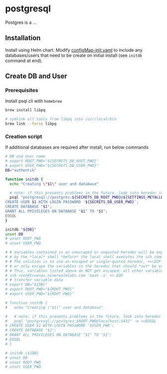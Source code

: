 # postgresql

Postgres is a ...

## Installation

Install using Helm chart.  Modify [configMap-init.yaml](configMap-init.yaml) to include any databases/users that need to be create on initial install (see `initdb` command at end).

## Create DB and User

### Prerequisites

Install psql cli with `homebrew`

```sh
brew install libpq

# symlink all tools from libpq into /usr/local/bin
brew link --force libpq
```

### Creation script

If additional databases are required after install, run below commands

```sh
# DB and User name
# export ROOT_PWD="${SECRETS_DB_ROOT_PWD}"
# export USER_PWD="${SECRETS_DB_USER_PWD}"
DB="authentik"

function initdb {
  echo "Creating \"$1\" user and database"

  # note: if this presents problems in the future, look into heredoc indentations
  psql "postgresql://postgres:${SECRETS_DB_ROOT_PWD}@${SETTINGS_METALLB_POSTGRES}:5432" -e <<EOSQL
CREATE USER $1 WITH LOGIN PASSWORD '${SECRETS_DB_USER_PWD}';
CREATE DATABASE "$1";
GRANT ALL PRIVILEGES ON DATABASE "$1" TO "$1";
EOSQL
}

initdb "${DB}"
unset DB
# unset ROOT_PWD
# unset USER_PWD

# # Variables contained in an unescaped or unquoted heredoc will be expanded
# # by the *local* shell *before* the local shell executes the ssh command
# # The solution is to use an escaped or single-quoted heredoc, <<\EOF or <<'EOF'
# # or only escape the variables in the heredoc that should *not* be expanded locally
# # Thus, variables listed above do NOT get escaped; all other variables DO get escaped
# ssh root@truenas.ninerealmlabs.com 'bash -s' << EOF
# # transfer variable data
# export DB="${DB}"
# export ROOT_PWD="${ROOT_PWD}"
# export USER_PWD="${ROOT_PWD}"

# function initdb {
#   echo "Creating \"$1\" user and database"

#   # note: if this presents problems in the future, look into heredoc indentations
#   psql "postgresql://postgres:$ROOT_PWD@localhost:5432" -e <<EOSQL
# CREATE USER $1 WITH LOGIN PASSWORD '$USER_PWD';
# CREATE DATABASE "$1";
# GRANT ALL PRIVILEGES ON DATABASE "$1" TO "$1";
# EOSQL
# }

# initdb \${DB}
# unset DB
# unset ROOT_PWD
# unset USER_PWD
```
